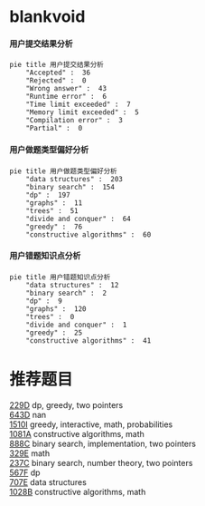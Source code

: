 # blankvoid

<!-- tabs:start -->



#### **用户提交结果分析**

```mermaid
pie title 用户提交结果分析
    "Accepted" :  36
    "Rejected" :  0
    "Wrong answer" :  43
    "Runtime error" :  6
    "Time limit exceeded" :  7
    "Memory limit exceeded" :  5
    "Compilation error" :  3
    "Partial" :  0
```

#### **用户做题类型偏好分析**

```mermaid
pie title 用户做题类型偏好分析
    "data structures" :  203
    "binary search" :  154
    "dp" :  197
    "graphs" :  11
    "trees" :  51
    "divide and conquer" :  64
    "greedy" :  76
    "constructive algorithms" :  60
```
#### **用户错题知识点分析**

```mermaid
pie title 用户错题知识点分析
    "data structures" :  12
    "binary search" :  2
    "dp" :  9
    "graphs" :  120
    "trees" :  0
    "divide and conquer" :  1
    "greedy" :  25
    "constructive algorithms" :  41
```



<!-- tabs:end -->
# 推荐题目
[229D](https://codeforces.com/contest/229/problem/D)		dp,
                        greedy,
                        two pointers		  
[643D](https://codeforces.com/contest/643/problem/D)		nan		  
[1510I](https://codeforces.com/contest/1510/problem/I)		greedy,
                        interactive,
                        math,
                        probabilities		  
[1081A](https://codeforces.com/contest/1081/problem/A)		constructive algorithms,
                        math		  
[888C](https://codeforces.com/contest/888/problem/C)		binary search,
                        implementation,
                        two pointers		  
[329E](https://codeforces.com/contest/329/problem/E)		math		  
[237C](https://codeforces.com/contest/237/problem/C)		binary search,
                        number theory,
                        two pointers		  
[567F](https://codeforces.com/contest/567/problem/F)		dp		  
[707E](https://codeforces.com/contest/707/problem/E)		data structures		  
[1028B](https://codeforces.com/contest/1028/problem/B)		constructive algorithms,
                        math		  
